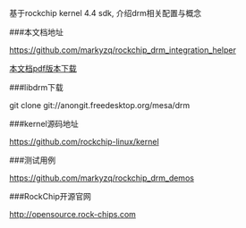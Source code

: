 
基于rockchip kernel 4.4 sdk, 介绍drm相关配置与概念

###本文档地址

https://github.com/markyzq/rockchip_drm_integration_helper

[本文档pdf版本下载](https://www.gitbook.com/download/pdf/book/markyzq/rockchip_drm_integration_helper?lang=zh)

###libdrm下载

git clone git://anongit.freedesktop.org/mesa/drm

###kernel源码地址

https://github.com/rockchip-linux/kernel

###测试用例

https://github.com/markyzq/rockchip_drm_demos

###RockChip开源官网

http://opensource.rock-chips.com
